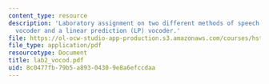 ```yaml
---
content_type: resource
description: 'Laboratory assignment on two different methods of speech coding: a channel
  vocoder and a linear prediction (LP) vocoder.'
file: https://ol-ocw-studio-app-production.s3.amazonaws.com/courses/hst-582j-biomedical-signal-and-image-processing-spring-2007/8c0477fb79b5a89304309e8a6efccdaa_lab2_vocod.pdf
file_type: application/pdf
resourcetype: Document
title: lab2_vocod.pdf
uid: 8c0477fb-79b5-a893-0430-9e8a6efccdaa
---
```

